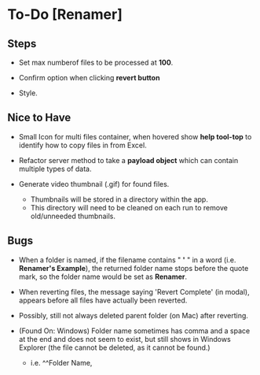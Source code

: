 # To-Do [Renamer]

## Steps

- Set max numberof files to be processed at **100**.

- Confirm option when clicking **revert button**

- Style.

## Nice to Have

- Small Icon for multi files container, when hovered show **help tool-top** to identify how to copy files in from Excel.

- Refactor server method to take a **payload object** which can contain multiple types of data.

- Generate video thumbnail (.gif) for found files.

  - Thumbnails will be stored in a directory within the app.
  - This directory will need to be cleaned on each run to remove old/unneeded thumbnails.

## Bugs

- When a folder is named, if the filename contains " **'** " in a word (i.e. **Renamer's Example**), the returned folder name stops before the quote mark, so the folder name would be set as **Renamer**.

- When reverting files, the message saying 'Revert Complete' (in modal), appears before all files have actually been reverted.

- Possibly, still not always deleted parent folder (on Mac) after reverting.

- (Found On: Windows) Folder name sometimes has comma and a space at the end and does not seem to exist, but still shows in Windows Explorer (the file cannot be deleted, as it cannot be found.)

  - i.e.
    ^^Folder Name,
